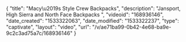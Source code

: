 {
    "title": "Macy\u2019s Style Crew Backpacks",
    "description": "Jansport, High Sierra and North Face Backpacks ",
    "videoid": "168936146",
    "date_created": "1533322063",
    "date_modified": "1533322237",
    "type": "captivate",
    "layout": "video",
    "url": "\/v\/ae71ba99-0b42-4e68-ba9e-9c2c3ad75a7c\/168936146"
}